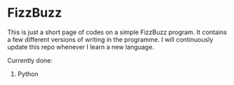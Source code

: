# FizzBuzz
This is just a short page of codes on a simple FizzBuzz program. It contains a few different versions of writing in the programme. I will continuously update this repo whenever I learn a new language.

Currently done:

1. Python

